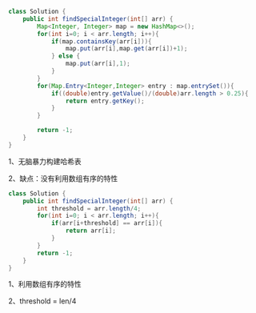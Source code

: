 ```java
class Solution {
    public int findSpecialInteger(int[] arr) {
        Map<Integer, Integer> map = new HashMap<>();
        for(int i=0; i < arr.length; i++){
            if(map.containsKey(arr[i])){
                map.put(arr[i],map.get(arr[i])+1);
            } else {
                map.put(arr[i],1);
            }
        }
        for(Map.Entry<Integer,Integer> entry : map.entrySet()){
            if((double)entry.getValue()/(double)arr.length > 0.25){
                return entry.getKey();
            }
        }

        return -1;
    }
}
```

1、无脑暴力构建哈希表

2、缺点：没有利用数组有序的特性









```java
class Solution {
    public int findSpecialInteger(int[] arr) {
        int threshold = arr.length/4;
        for(int i=0; i < arr.length; i++){
            if(arr[i+threshold] == arr[i]){
                return arr[i];
            }
        }
        return -1;
    }
}
```

1、利用数组有序的特性

2、threshold = len/4



















































